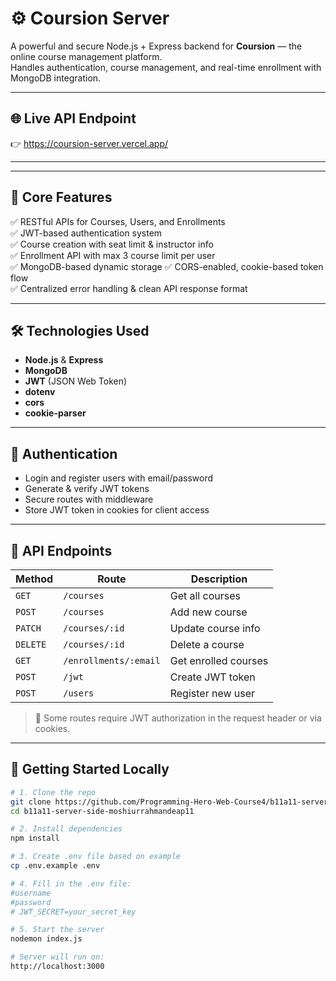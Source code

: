 # ⚙️ Coursion Server

A powerful and secure Node.js + Express backend for **Coursion** — the online course management platform.  
Handles authentication, course management, and real-time enrollment with MongoDB integration.

---

## 🌐 Live API Endpoint

👉 <a href="https://coursion-server.vercel.app" target="_blank">https://coursion-server.vercel.app/</a>

---


---

## 🧠 Core Features

✅ RESTful APIs for Courses, Users, and Enrollments  
✅ JWT-based authentication system  
✅ Course creation with seat limit & instructor info  
✅ Enrollment API with max 3 course limit per user  
✅ MongoDB-based dynamic storage
✅ CORS-enabled, cookie-based token flow  
✅ Centralized error handling & clean API response format  

---

## 🛠 Technologies Used

- **Node.js** & **Express**
- **MongoDB**
- **JWT** (JSON Web Token)
- **dotenv**
- **cors**
- **cookie-parser**

---

## 🔐 Authentication

- Login and register users with email/password
- Generate & verify JWT tokens
- Secure routes with middleware
- Store JWT token in cookies for client access

---

## 🔄 API Endpoints

| Method | Route | Description |
|--------|-------|-------------|
| `GET` | `/courses` | Get all courses |
| `POST` | `/courses` | Add new course |
| `PATCH` | `/courses/:id` | Update course info |
| `DELETE` | `/courses/:id` | Delete a course |
| `GET` | `/enrollments/:email` | Get enrolled courses |
| `POST` | `/jwt` | Create JWT token |
| `POST` | `/users` | Register new user |

> 🔐 Some routes require JWT authorization in the request header or via cookies.

---

## 🚀 Getting Started Locally

```bash
# 1. Clone the repo
git clone https://github.com/Programming-Hero-Web-Course4/b11a11-server-side-moshiurrahmandeap11.git
cd b11a11-server-side-moshiurrahmandeap11

# 2. Install dependencies
npm install

# 3. Create .env file based on example
cp .env.example .env

# 4. Fill in the .env file:
#username
#password
# JWT_SECRET=your_secret_key

# 5. Start the server
nodemon index.js

# Server will run on:
http://localhost:3000

